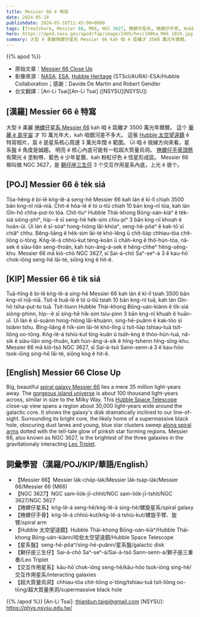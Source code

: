 ```yaml
---
title: Messier 66 ê 特寫
date: 2024-05-18
publishdate: 2024-05-18T11:45:00+0800
tags: [free2share, Messier 66, M66, NGC 3627, 捲螺仔星系, 捲螺仔手骨, Hubble 太空望遠鏡, 星系盤, 獅仔座三生仔, 交互作用星系, 超大質量烏洞]
hero: https://apod.nasa.gov/apod/fap/image/2405/heic1006a_M66_1024.jpg
summary: 大型 ê 美麗捲螺仔星系 Messier 66 kah 咱 ê 距離才 3500 萬光年爾爾。
---
```


{{% apod %}}

- 原始文章：[Messier 66 Close Up](https://apod.nasa.gov/apod/ap240518.html)
- 影像來源：[NASA](https://www.nasa.gov/), [ESA](https://www.esa.int), [Hubble Heritage](https://hubblesite.org/images/hubble-heritage) (STScI/AURA)-ESA/Hubble Collaboration；感謝：Davide De Martin and Robert Gendler
- 台文翻譯：[An-Li Tsai][An-Li Tsai] ([NSYSU][NSYSU])

## [漢羅] Messier 66 ê 特寫
大型 ê 美麗 [捲螺仔星系 Messier 66][spiral galaxy Messier 66] kah 咱 ê 距離才 3500 萬光年爾爾。
這个 [華麗 ê 島宇宙][gorgeous island universe] 才 10 萬光年大，kah 咱銀河差不多大。
這張 [Hubble 太空望遠鏡][Hubble Space Telescope] ê 特寫相片，翕 ê 是星系核心周邊 3 萬光年闊 ê 範圍。
Ùi 咱 ê 視線方向來看，星系盤 ê 角度是誠趨。
明亮 ê 核心內底可能有一粒超大質量烏洞。
[捲螺仔手骨頂懸][along spiral arms] 有閘光 ê 塗粉帶、藍色 ê 少年星團、kah 粉紅仔色 ê 恆星形成區。
Messier 66 嘛叫做 NGC 3627，是 [獅仔座三生仔][Leo Triplet] 3 个交互作用星系內底，上光 ê 彼个。

## [POJ] Messier 66 ê te̍k siá
Tōa-hêng ê bí-lē kńg-lê-á seng-hē Messier 66 kah lán ê kī-lî chiah 3500 bān kng-nî niā-niā.
Chit-ê hôa-lē ê tó ú-tiū chiah 10 bān kng-nî tōa, kah lán Gîn-hô chha-put-to tōa.
Chit-tiuⁿ Hubble Thài-khong Bōng-oán-kiàⁿ ê te̍k-siá siòng-phìⁿ, hip--ê sī seng-hē he̍k-sim chiu-piⁿ 3 bān kng-nî khoah ê hoān-ûi.
Ùi lán ê sī-sòaⁿ hong-hiòng lâi-khòaⁿ, seng-hē-pôaⁿ ê kak-tō͘ sī chiâⁿ chhu.
Bêng-liāng ê he̍k-sim lāi-té khó-lêng ū chi̍t-lia̍p chhiau-tōa chit-liōng o͘-tōng.
Kńg-lê-á chhiú-kut téng-koân ū cha̍h-kng ê thô͘-hún-tòa, nâ-sek ê siàu-liân seng-thoân, kah hún-âng-á-sek ê hêng-chheⁿ hêng-sêng-khu.
Messier 66 mā kiò-chò NGC 3627, sī Sai-á-chō Saⁿ-seⁿ-á 3 ê kau-hō͘ chok-iōng seng-hē lāi-té, siōng kng ê hit-ê.

## [KIP] Messier 66 ê ti̍k siá
Tuā-hîng ê bí-lē kńg-lê-á sing-hē Messier 66 kah lán ê kī-lî tsiah 3500 bān kng-nî niā-niā.
Tsit-ê huâ-lē ê tó ú-tiū tsiah 10 bān kng-nî tuā, kah lán Gîn-hô tsha-put-to tuā.
Tsit-tiunn Hubble Thài-khong Bōng-uán-kiànn ê ti̍k-siá siòng-phìnn, hip--ê sī sing-hē hi̍k-sim tsiu-pinn 3 bān kng-nî khuah ê huān-uî.
Uì lán ê sī-suànn hong-hiòng lâi-khuànn, sing-hē-puânn ê kak-tōo sī tsiânn tshu.
Bîng-liāng ê hi̍k-sim lāi-té khó-lîng ū tsi̍t-lia̍p tshiau-tuā tsit-liōng oo-tōng.
Kńg-lê-á tshiú-kut tíng-kuân ū tsa̍h-kng ê thôo-hún-tuà, nâ-sik ê siàu-liân sing-thuân, kah hún-âng-á-sik ê hîng-tshenn hîng-sîng-khu.
Messier 66 mā kiò-tsò NGC 3627, sī Sai-á-tsō Sann-senn-á 3 ê kau-hōo tsok-iōng sing-hē lāi-té, siōng kng ê hit-ê.

## [English] Messier 66 Close Up
Big, beautiful [spiral galaxy Messier 66][spiral galaxy Messier 66] lies a mere 35 million light-years away.
The [gorgeous island universe][gorgeous island universe] is about 100 thousand light-years across, similar in size to the Milky Way.
This [Hubble Space Telescope][Hubble Space Telescope] close-up view spans a region about 30,000 light-years wide around the galactic core.
It shows the galaxy's disk dramatically inclined to our line-of-sight.
Surrounding its bright core, the likely home of a supermassive black hole, obscuring dust lanes and young, blue star clusters sweep [along spiral arms][along spiral arms] dotted with the tell-tale glow of pinksh star forming regions.
Messier 66, also known as NGC 3627, is the brightest of the three galaxies in the gravitationaly interacting [Leo Triplet][Leo Triplet].

## 詞彙學習（漢羅/POJ/KIP/華語/English）
- 【Messier 66】Messier la̍k-cha̍p-la̍k/Messier la̍k-tsa̍p-la̍k/Messier 66/Messier 66 (M66)
- 【NGC 3627】NGC sam-lio̍k-jī-chhit/NGC sam-lio̍k-jī-tshit/NGC 3627/NGC 3627
- 【捲螺仔星系】kńg-lê-á seng-hē/kńg-lê-á sing-hē/螺旋星系/spiral galaxy
- 【捲螺仔手骨】kńg-lê-á chhiú-kut/kńg-lê-á tshiú-kut/螺旋手臂、旋臂/spiral arm
- 【Hubble 太空望遠鏡】Hubble Thài-khong Bōng-oán-kiàⁿ/Hubble Thài-khong Bōng-uán-kiànn/哈伯太空望遠鏡/Hubble Space Telescope
- 【星系盤】seng-hē-pôaⁿ/sing-hē-puânn/星系盤/galactic disk
- 【獅仔座三生仔】Sai-á-chō Saⁿ-seⁿ-á/Sai-á-tsō Sann-senn-á/獅子座三重奏/Leo Triplet
- 【交互作用星系】kāu-hō͘ chok-iōng seng-hē/kāu-hōo tsok-iōng sing-hē/交互作用星系/interacting galaxies
- 【超大質量烏洞】chhiau-tōa chit-liōng o͘-tōng/tshiau-tuā tsit-liōng oo-tōng/超大質量黑洞/supermassive black hole

{{% /apod %}}
[An-Li Tsai]: thianbun.taigi@gmail.com
[NSYSU]: https://phys.nsysu.edu.tw/

[copyright]: https://apod.nasa.gov/apod/fap/lib/about_apod.html#srapply
[License3]: https://creativecommons.org/licenses/by/3.0/
[License2]:https://creativecommons.org/licenses/by-nc-nd/2.0/

[spiral galaxy Messier 66]:https://www.nasa.gov/feature/goddard/2017/messier-66
[gorgeous island universe]:https://esahubble.org/images/heic1006a/
[Hubble Space Telescope]:https://science.nasa.gov/missions/hubble/hubble-celebrates-the-15th-anniversary-of-servicing-mission-4/
[along spiral arms]:https://apod.nasa.gov/apod/ap230829.html
[Leo Triplet]:https://apod.nasa.gov/apod/ap240321.html
